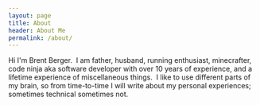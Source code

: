 ```yaml
---
layout: page
title: About
header: About Me
permalink: /about/
---
```


Hi I'm Brent Berger.  I am father, husband, running enthusiast, minecrafter, code ninja aka software developer with over 10 years of experience, and a lifetime experience of miscellaneous things.  I like to use different parts of my brain, so from time-to-time I will write about my personal experiences; sometimes technical sometimes not.